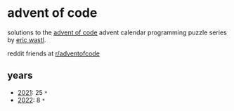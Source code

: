 # advent of code
solutions to the [advent of code](https://adventofcode.com) advent calendar programming puzzle series by [eric wastl](https://github.com/topaz).

reddit friends at [r/adventofcode](https://www.reddit.com/r/adventofcode/)

## years
- [2021](/2021/): 25 `*`
- [2022](/2022/): 8 `*`
